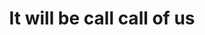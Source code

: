 ---
pid: ch600
title: It will be call call of us
location_transcription: 
coordinates: "[-75.163809835575, 39.952954612177]"
zipcode: '19145'
gen_neighborhood: South Philadelphia
neighborhood: Passyunk
outside_phl: 
age: '53'
age_range: 50-59
instagram: 
image_file_name: ch_600.jpg
proposal_transcription: PennLand
topic: Unknown
topic_summary: '0'
type: Other No Form
keywords_other: 
credit: Gary
image_labels: 
twitter: 
facebook: 
permalink: "/monuments/ch600/"
layout: item-page
---